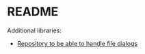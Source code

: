 # README

Additional libraries:

- [Repository to be able to handle file dialogs](https://github.com/aiekick/ImGuiFileDialog)
  